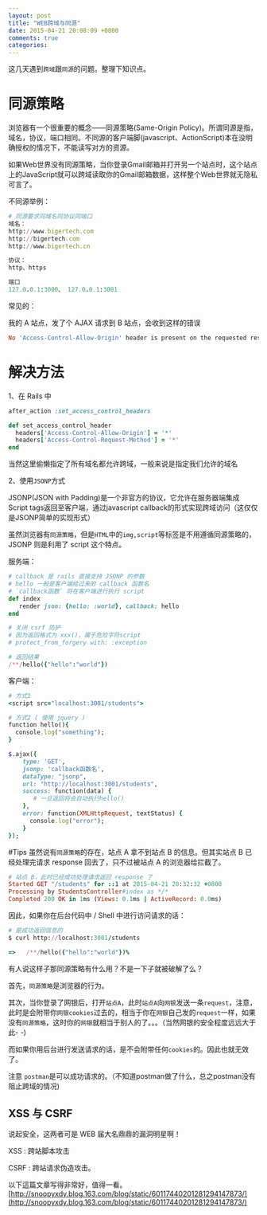 ```yaml
---
layout: post
title: "WEB跨域与同源"
date: 2015-04-21 20:08:09 +0800
comments: true
categories: 
---
```

这几天遇到`跨域`跟`同源`的问题。整理下知识点。

# 同源策略
浏览器有一个很重要的概念——同源策略(Same-Origin Policy)。所谓同源是指，域名，协议，端口相同。不同源的客户端脚(javascript、ActionScript)本在没明确授权的情况下，不能读写对方的资源。

如果Web世界没有同源策略，当你登录Gmail邮箱并打开另一个站点时，这个站点上的JavaScript就可以跨域读取你的Gmail邮箱数据，这样整个Web世界就无隐私可言了。

不同源举例：
```ruby
# 同源要求同域名同协议同端口
域名：
http://www.bigertech.com
http://bigertech.com
http://www.bigertech.cn

协议：
http、https

端口
127.0.0.1:3000、 127.0.0.1:3001
```

常见的：

我的 A 站点，发了个 AJAX 请求到 B 站点，会收到这样的错误
```ruby
No 'Access-Control-Allow-Origin' header is present on the requested resource
```

# 解决方法

1、在 Rails 中

```ruby
after_action :set_access_control_headers 

def set_access_control_header
  headers['Access-Control-Allow-Origin'] = '*'
  headers['Access-Control-Request-Method'] = '*'
end
```
当然这里偷懒指定了所有域名都允许跨域，一般来说是指定我们允许的域名

2、使用`JSONP`方式

JSONP(JSON with Padding)是一个非官方的协议，它允许在服务器端集成Script tags返回至客户端，通过javascript callback的形式实现跨域访问（这仅仅是JSONP简单的实现形式）

虽然浏览器有`同源策略`，但是`HTML`中的`img,script`等标签是不用遵循同源策略的， JSONP 则是利用了 script 这个特点。

服务端：
```ruby
# callback 是 rails 直接支持 JSONP 的参数
# hello 一般是客户端给过来的 callback 函数名
# `callback函数` 将在客户端进行执行 script
def index
   render json: {hello: :world}, callback: hello
end

# 关闭 csrf 防护
# 因为返回格式为 xxx()，属于危险字符script
# protect_from_forgery with: :exception

# 返回结果
/**/hello({"hello":"world"})

```

客户端：
```ruby
# 方式1
<script src="localhost:3001/students">

# 方式2 ( 使用 jquery )
function hello(){
  console.log("something");
}

$.ajax({
    type: 'GET',
    jsonp: 'callback函数名',
    dataType: "jsonp",
    url: "http://localhost:3001/students",
    success: function(data) {
       # 一旦返回将会自动执行hello()
    },
    error: function(XMLHttpRequest, textStatus) {
      console.log("error");
    }
});
```

#Tips
虽然说有`同源策略`的存在，站点 A 拿不到站点 B 的信息。但其实站点 B 已经处理完请求 response 回去了，只不过被站点 A 的浏览器给拦截了。

```ruby
# 站点 B，此时已经成功处理请求返回 response 了
Started GET "/students" for ::1 at 2015-04-21 20:32:32 +0800
Processing by StudentsController#index as */*
Completed 200 OK in 1ms (Views: 0.1ms | ActiveRecord: 0.0ms)
```

因此，如果你在后台代码中 / Shell 中进行访问请求的话：
```ruby
# 是成功返回信息的
$ curl http://localhost:3001/students

=>   /**/hello({"hello":"world"})%
```

有人说这样子那同源策略有什么用？不是一下子就被破解了么？

首先，`同源策略`是浏览器的行为。

其次，当你登录了网银后，打开`站点A`，此时`站点A`向`网银`发送一条`request`，注意，此时是会附带你`网银cookies`过去的，相当于你在`网银`自己发的`request`一样，如果没有`同源策略`，这时你的`网银`就相当于别人的了。。。（当然网银的安全程度远远大于此- -)

而如果你用后台进行发送请求的话，是不会附带任何`cookies`的。因此也就无效了。

注意 `postman`是可以成功请求的。（不知道postman做了什么，总之postman没有阻止跨域的情况)

## XSS 与 CSRF

说起安全，这两者可是 WEB 届大名鼎鼎的漏洞明星啊！

XSS :  跨站脚本攻击

CSRF : 跨站请求伪造攻击。

以下這篇文章写得非常好，值得一看。
[http://snoopyxdy.blog.163.com/blog/static/60117440201281294147873/](http://snoopyxdy.blog.163.com/blog/static/60117440201281294147873/)